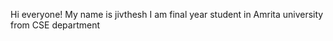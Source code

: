 Hi everyone!
My name is jivthesh I am final year student in Amrita university from CSE department                                            
